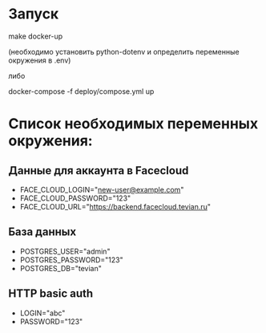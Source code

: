 # Запуск

make docker-up 

(необходимо  установить python-dotenv и определить переменные окружения в .env)

либо 

docker-compose -f deploy/compose.yml up

# Список необходимых переменных окружения:
## Данные для аккаунта в Facecloud
* FACE_CLOUD_LOGIN="new-user@example.com"
* FACE_CLOUD_PASSWORD="123"
* FACE_CLOUD_URL="https://backend.facecloud.tevian.ru"
## База данных
* POSTGRES_USER="admin"
* POSTGRES_PASSWORD="123"
* POSTGRES_DB="tevian"
## HTTP basic auth 
* LOGIN="abc"
* PASSWORD="123"

